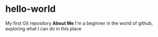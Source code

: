 # hello-world
My first Git repository
**About Me**
I'm a beginner in the world of github, exploring what I can do in this place
